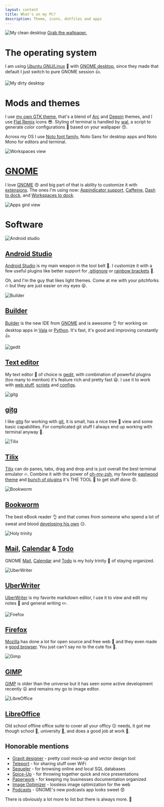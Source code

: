 ```yaml
---
layout: content
title: What's on my PC?
description: Theme, icons, dotfiles and apps
---
```


![My clean desktop][1]
[Grab the wallpaper.][2]

# The operating system

I am using [Ubuntu GNU/Linux][17] 🐧️ with [GNOME desktop][18], since they made that default I just switch to pure GNOME session 👍.

![My dirty desktop][3]

# Mods and themes

I use [my own GTK theme][19], that's a blend of [Arc][20] and [Deepin][21] themes, and I use [Flat Remix][22] icons 😎. Styling of terminal is handled by [wal][23], a script to generate color configurations 🎨️ based on your wallpaper 😙.

Across my OS I use [Noto font family][24], Noto Sans for desktop apps and Noto Mono for editors and terminal.

![Workspaces view][4]

# [GNOME][18]

I love [GNOME][18] 😍 and big part of that is ability to customize it with [extensions][25]. The ones I'm using now: [Appindicator support][26], [Caffeine][27], [Dash to dock][28], and [Workspaces to dock][29].

![Apps gird view][5]

# Software

![Android studio][6]

## [Android Studio][30]

[Android Studio][30] is my main weapon in the tool belt 🔧. I customize it with a few useful plugins like better support for [.gitignore][31] or [rainbow brackets][32] 🌈.

Oh, and I'm the guy that likes light themes. Come at me with your pitchforks 🔥 but they are just easier on my eyes 😝.

![Builder][7]

## [Builder][33]

[Builder][33] is the new IDE from [GNOME][18] and is awesome 👌 for working on desktop apps in [Vala][34] or [Python][35]. It's fast, it's good and improving constantly 👍.

![gedit][8]

## [Text editor][36]

My text editor 📝 of choice is [gedit][36], with combination of powerful plugins (too many to mention) it's feature rich and pretty fast 😃. I use it to work with [web stuff][37], [scripts][38] and [configs][39]. 

![gitg][9]

## [gitg][40]

I like [gitg][40] for working with [git][41], it is small, has a nice tree 🌳️ view and some basic capabilities. For complicated git stuff I always end up working with terminal anyway 🤷️.

![Tilix][10]

## [Tilix][42]

[Tilix][42] can do panes, tabs, drag and drop and is just overall the best terminal emulator 🔥. Combine it with the power of [oh-my-zsh][43], my favorite [eastwood theme][44] and [bunch of plugins][45] it's THE TOOL 🔧 to get stuff done 😍.

![Bookworm][11]

## [Bookworm][46]

The best eBook reader 👌 and that comes from someone who spend a lot of sweat and blood [developing his own][47] 😑.

![Holy trinity][12]

## [Mail][48], [Calendar][49] & [Todo][50]

GNOME [Mail][48], [Calendar][49] and [Todo][50] is my holy trinity 👼 of staying organized.

![UberWriter][13]

## [UberWriter][51]

[UberWriter][51] is my favorite markdown editor, I use it to view and edit my notes 📔 and general writing ✏️.

![Firefox][14]

## [Firefox][52]

[Mozilla][53] has done a lot for open source and free web 🙂 and they even made a [good browser][52]. You just can't say no to the cute fox 🦊.

![Gimp][15]

## [GIMP][54]

[GIMP][54] is older than the universe but it has seen some active development recently 😮 and remains my go to image editor.

![LibreOffice][16]

## [LibreOffice][55]

Old school offline office suite to cover all your officy 😗 needs, it got me though school 🎒, university 🏫, and does a good job at work 🏢.

## Honorable mentions 

- [Gravit designer][56] - pretty cool mock-up and vector design tool
- [Teleport][57] - for sharing stuff over WiFi
- [Sequeler][58] - for browsing online and local SQL databases
- [Spice-Up][59] - for throwing together quick and nice presentations
- [Paperwork][60] - for keeping my businesses documentation organized
- [Image Optimizer][61] - lossless image optimization for the web
- [Podcasts][62] - GNOME's new podcasts app looks sweet 😍

There is obviously a lot more to list but there is always more. 🤷️

[1]: /assets/img/pc/sc-desktop-clean.png
[2]: /assets/img/pc/pc-wallpaper.png
[3]: /assets/img/pc/sc-desktop-dirty.png
[4]: /assets/img/pc/sc-desktop-workspaces.png
[5]: /assets/img/pc/sc-desktop-apps.png
[6]: /assets/img/pc/sc-android-studio.png
[7]: /assets/img/pc/sc-builder.png
[8]: /assets/img/pc/sc-gedit.png
[9]: /assets/img/pc/sc-gitg.png
[10]: /assets/img/pc/sc-tilix.png
[11]: /assets/img/pc/sc-bookworm.png
[12]: /assets/img/pc/sc-trinity.png
[13]: /assets/img/pc/sc-uberwriter.png
[14]: /assets/img/pc/sc-firefox.png
[15]: /assets/img/pc/sc-gimp.png
[16]: /assets/img/pc/sc-libreoffice-writer.png
[17]: https://www.ubuntu.com/
[18]: https://www.gnome.org/
[19]: https://github.com/michaldaniel/DeepinMeetsArc
[20]: https://github.com/horst3180/Arc-theme
[21]: https://cr.deepin.io/#/admin/projects/deepin-gtk-theme
[22]: https://github.com/daniruiz/Flat-Remix
[23]: https://github.com/dylanaraps/wal
[24]: https://www.google.com/get/noto/
[25]: https://extensions.gnome.org/
[26]: https://extensions.gnome.org/extension/1301/ubuntu-appindicators/
[27]: https://extensions.gnome.org/extension/517/caffeine/
[28]: https://extensions.gnome.org/extension/307/dash-to-dock/
[29]: https://extensions.gnome.org/extension/427/workspaces-to-dock/
[30]: https://developer.android.com/studio/
[31]: https://ignore.hsz.mobi/
[32]: https://github.com/izhangzhihao/intellij-rainbow-brackets
[33]: https://wiki.gnome.org/Apps/Builder
[34]: https://wiki.gnome.org/Projects/Vala
[35]: https://www.python.org/
[36]: https://wiki.gnome.org/Apps/Gedit
[37]: https://github.com/michaldaniel/morningbird.eu
[38]: https://github.com/michaldaniel/DeepinMeetsArc
[39]: https://github.com/michaldaniel/gitignore
[40]: https://wiki.gnome.org/Apps/Gitg
[41]: https://git-scm.com/
[42]: https://gnunn1.github.io/tilix-web/
[43]: https://github.com/robbyrussell/oh-my-zsh
[44]: https://github.com/robbyrussell/oh-my-zsh/blob/master/themes/eastwood.zsh-theme
[45]: https://github.com/robbyrussell/oh-my-zsh/wiki/Plugins
[46]: https://babluboy.github.io/bookworm/
[47]: https://github.com/michaldaniel/Ebook-Viewer
[48]: https://wiki.gnome.org/Apps/Geary
[49]: https://wiki.gnome.org/Apps/Calendar
[50]: https://wiki.gnome.org/Apps/Todo
[51]: https://uberwriter.github.io/uberwriter/#1
[52]: https://www.mozilla.org/firefox/
[53]: https://www.mozilla.org/
[54]: https://www.gimp.org
[55]: https://www.libreoffice.org/
[56]: https://designer.io/
[57]: https://github.com/frac-tion/teleport/
[58]: https://github.com/Alecaddd/sequeler
[59]: https://flathub.org/apps/details/com.github.philip_scott.spice-up
[60]: https://openpaper.work/
[61]: https://flathub.org/apps/details/com.github.gijsgoudzwaard.image-optimizer
[62]: https://wiki.gnome.org/Apps/Podcasts


